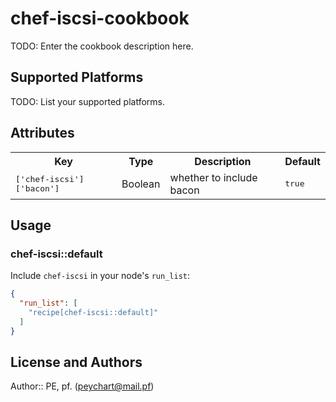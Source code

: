 # chef-iscsi-cookbook

TODO: Enter the cookbook description here.

## Supported Platforms

TODO: List your supported platforms.

## Attributes

<table>
  <tr>
    <th>Key</th>
    <th>Type</th>
    <th>Description</th>
    <th>Default</th>
  </tr>
  <tr>
    <td><tt>['chef-iscsi']['bacon']</tt></td>
    <td>Boolean</td>
    <td>whether to include bacon</td>
    <td><tt>true</tt></td>
  </tr>
</table>

## Usage

### chef-iscsi::default

Include `chef-iscsi` in your node's `run_list`:

```json
{
  "run_list": [
    "recipe[chef-iscsi::default]"
  ]
}
```

## License and Authors

Author:: PE, pf. (<peychart@mail.pf>)
